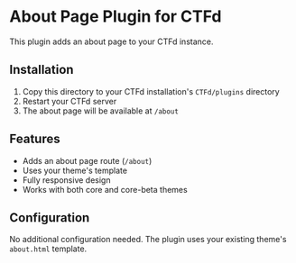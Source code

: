 # About Page Plugin for CTFd

This plugin adds an about page to your CTFd instance.

## Installation

1. Copy this directory to your CTFd installation's `CTFd/plugins` directory
2. Restart your CTFd server
3. The about page will be available at `/about`

## Features

- Adds an about page route (`/about`)
- Uses your theme's template
- Fully responsive design
- Works with both core and core-beta themes

## Configuration

No additional configuration needed. The plugin uses your existing theme's `about.html` template. 